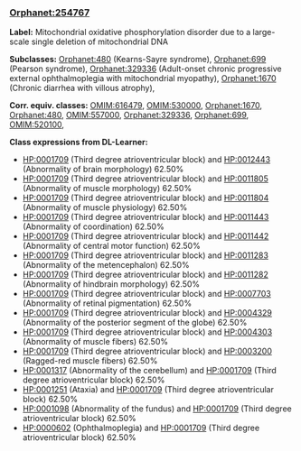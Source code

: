 
### [Orphanet:254767](http://www.orpha.net/ORDO/Orphanet_254767)
**Label:** Mitochondrial oxidative phosphorylation disorder due to a large-scale single deletion of mitochondrial DNA

**Subclasses:** [Orphanet:480](http://www.orpha.net/ORDO/Orphanet_480) (Kearns-Sayre syndrome), [Orphanet:699](http://www.orpha.net/ORDO/Orphanet_699) (Pearson syndrome), [Orphanet:329336](http://www.orpha.net/ORDO/Orphanet_329336) (Adult-onset chronic progressive external ophthalmoplegia with mitochondrial myopathy), [Orphanet:1670](http://www.orpha.net/ORDO/Orphanet_1670) (Chronic diarrhea with villous atrophy), 

**Corr. equiv. classes:** [OMIM:616479](http://purl.obolibrary.org/obo/OMIM_616479), [OMIM:530000](http://purl.obolibrary.org/obo/OMIM_530000), [Orphanet:1670](http://www.orpha.net/ORDO/Orphanet_1670), [Orphanet:480](http://www.orpha.net/ORDO/Orphanet_480), [OMIM:557000](http://purl.obolibrary.org/obo/OMIM_557000), [Orphanet:329336](http://www.orpha.net/ORDO/Orphanet_329336), [Orphanet:699](http://www.orpha.net/ORDO/Orphanet_699), [OMIM:520100](http://purl.obolibrary.org/obo/OMIM_520100), 

**Class expressions from DL-Learner:**

- [HP:0001709](http://purl.obolibrary.org/obo/HP_0001709) (Third degree atrioventricular block) and [HP:0012443](http://purl.obolibrary.org/obo/HP_0012443) (Abnormality of brain morphology) 62.50%
- [HP:0001709](http://purl.obolibrary.org/obo/HP_0001709) (Third degree atrioventricular block) and [HP:0011805](http://purl.obolibrary.org/obo/HP_0011805) (Abnormality of muscle morphology) 62.50%
- [HP:0001709](http://purl.obolibrary.org/obo/HP_0001709) (Third degree atrioventricular block) and [HP:0011804](http://purl.obolibrary.org/obo/HP_0011804) (Abnormality of muscle physiology) 62.50%
- [HP:0001709](http://purl.obolibrary.org/obo/HP_0001709) (Third degree atrioventricular block) and [HP:0011443](http://purl.obolibrary.org/obo/HP_0011443) (Abnormality of coordination) 62.50%
- [HP:0001709](http://purl.obolibrary.org/obo/HP_0001709) (Third degree atrioventricular block) and [HP:0011442](http://purl.obolibrary.org/obo/HP_0011442) (Abnormality of central motor function) 62.50%
- [HP:0001709](http://purl.obolibrary.org/obo/HP_0001709) (Third degree atrioventricular block) and [HP:0011283](http://purl.obolibrary.org/obo/HP_0011283) (Abnormality of the metencephalon) 62.50%
- [HP:0001709](http://purl.obolibrary.org/obo/HP_0001709) (Third degree atrioventricular block) and [HP:0011282](http://purl.obolibrary.org/obo/HP_0011282) (Abnormality of hindbrain morphology) 62.50%
- [HP:0001709](http://purl.obolibrary.org/obo/HP_0001709) (Third degree atrioventricular block) and [HP:0007703](http://purl.obolibrary.org/obo/HP_0007703) (Abnormality of retinal pigmentation) 62.50%
- [HP:0001709](http://purl.obolibrary.org/obo/HP_0001709) (Third degree atrioventricular block) and [HP:0004329](http://purl.obolibrary.org/obo/HP_0004329) (Abnormality of the posterior segment of the globe) 62.50%
- [HP:0001709](http://purl.obolibrary.org/obo/HP_0001709) (Third degree atrioventricular block) and [HP:0004303](http://purl.obolibrary.org/obo/HP_0004303) (Abnormality of muscle fibers) 62.50%
- [HP:0001709](http://purl.obolibrary.org/obo/HP_0001709) (Third degree atrioventricular block) and [HP:0003200](http://purl.obolibrary.org/obo/HP_0003200) (Ragged-red muscle fibers) 62.50%
- [HP:0001317](http://purl.obolibrary.org/obo/HP_0001317) (Abnormality of the cerebellum) and [HP:0001709](http://purl.obolibrary.org/obo/HP_0001709) (Third degree atrioventricular block) 62.50%
- [HP:0001251](http://purl.obolibrary.org/obo/HP_0001251) (Ataxia) and [HP:0001709](http://purl.obolibrary.org/obo/HP_0001709) (Third degree atrioventricular block) 62.50%
- [HP:0001098](http://purl.obolibrary.org/obo/HP_0001098) (Abnormality of the fundus) and [HP:0001709](http://purl.obolibrary.org/obo/HP_0001709) (Third degree atrioventricular block) 62.50%
- [HP:0000602](http://purl.obolibrary.org/obo/HP_0000602) (Ophthalmoplegia) and [HP:0001709](http://purl.obolibrary.org/obo/HP_0001709) (Third degree atrioventricular block) 62.50%


